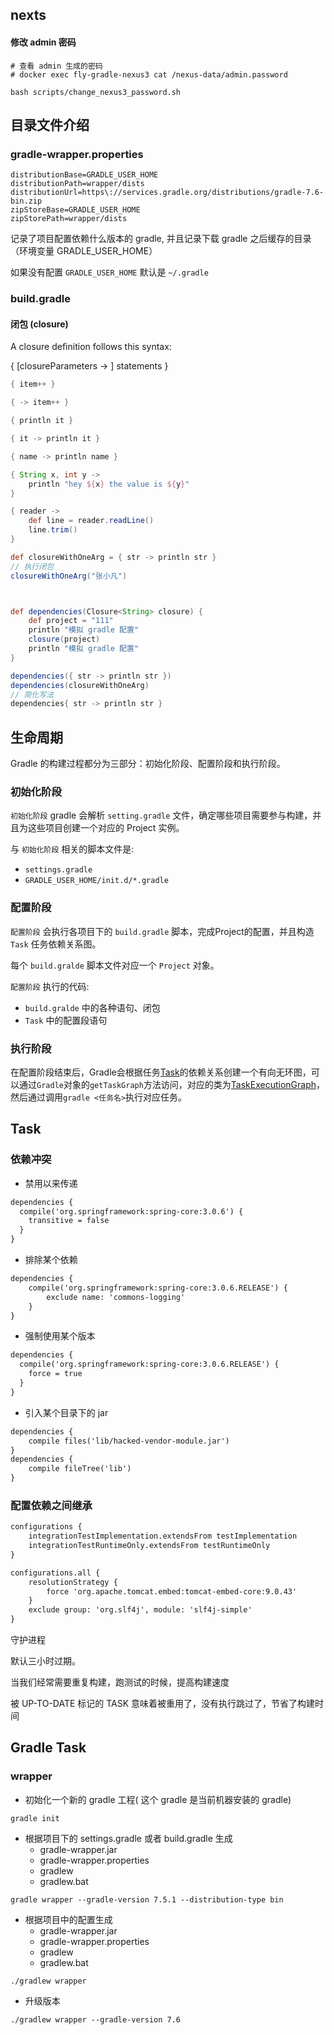 ## nexts

#### 修改 admin 密码

```shell
# 查看 admin 生成的密码
# docker exec fly-gradle-nexus3 cat /nexus-data/admin.password

bash scripts/change_nexus3_password.sh
```



## 目录文件介绍

### gradle-wrapper.properties

```shell
distributionBase=GRADLE_USER_HOME
distributionPath=wrapper/dists
distributionUrl=https\://services.gradle.org/distributions/gradle-7.6-bin.zip
zipStoreBase=GRADLE_USER_HOME
zipStorePath=wrapper/dists
```

记录了项目配置依赖什么版本的 gradle, 并且记录下载 gradle 之后缓存的目录 （环境变量 GRADLE_USER_HOME）

如果没有配置 `GRADLE_USER_HOME` 默认是 `~/.gradle`



### build.gradle

#### 闭包 (closure)

A closure definition follows this syntax:

{ [closureParameters -> ] statements }

```groovy
{ item++ }                                          

{ -> item++ }                                       

{ println it }                                      

{ it -> println it }                                

{ name -> println name }                            

{ String x, int y ->                                
    println "hey ${x} the value is ${y}"
}

{ reader ->                                         
    def line = reader.readLine()
    line.trim()
}

def closureWithOneArg = { str -> println str }
// 执行闭包
closureWithOneArg("张小凡")



def dependencies(Closure<String> closure) {
    def project = "111"
    println "模拟 gradle 配置"
    closure(project)
    println "模拟 gradle 配置"
}

dependencies({ str -> println str })
dependencies(closureWithOneArg)
// 简化写法
dependencies{ str -> println str }
```



## 生命周期

Gradle 的构建过程都分为三部分：初始化阶段、配置阶段和执行阶段。

### 初始化阶段

`初始化阶段` gradle 会解析 `setting.gradle` 文件，确定哪些项目需要参与构建，并且为这些项目创建一个对应的 Project 实例。

与 `初始化阶段` 相关的脚本文件是:

-  `settings.gradle` 
- `GRADLE_USER_HOME/init.d/*.gradle`



### 配置阶段

`配置阶段` 会执行各项目下的 `build.gradle` 脚本，完成Project的配置，并且构造 `Task` 任务依赖关系图。

每个 `build.gralde` 脚本文件对应一个 `Project` 对象。

 `配置阶段` 执行的代码:

- `build.gralde` 中的各种语句、闭包
- `Task` 中的配置段语句



### 执行阶段

在配置阶段结束后，Gradle会根据任务[Task](https://link.juejin.cn/?target=https%3A%2F%2Fdocs.gradle.org%2Fcurrent%2Fjavadoc%2Forg%2Fgradle%2Fapi%2FTask.html)的依赖关系创建一个有向无环图，可以通过`Gradle`对象的`getTaskGraph`方法访问，对应的类为[TaskExecutionGraph](https://link.juejin.cn/?target=https%3A%2F%2Fdocs.gradle.org%2Fcurrent%2Fjavadoc%2Forg%2Fgradle%2Fapi%2Fexecution%2FTaskExecutionGraph.html)，然后通过调用`gradle <任务名>`执行对应任务。



## Task









### 依赖冲突

- 禁用以来传递

```txt
dependencies { 
  compile('org.springframework:spring-core:3.0.6') {
  	transitive = false 
  } 
}
```

- 排除某个依赖

```txt
dependencies { 
	compile('org.springframework:spring-core:3.0.6.RELEASE') {
		exclude name: 'commons-logging' 
	}
}
```

- 强制使用某个版本

```txt
dependencies { 
  compile('org.springframework:spring-core:3.0.6.RELEASE') {
  	force = true 
  } 
}
```

- 引入某个目录下的 jar

```txt
dependencies {
	compile files('lib/hacked-vendor-module.jar')
}
dependencies {
	compile fileTree('lib')
}
```



### 配置依赖之间继承

```txt
configurations {
    integrationTestImplementation.extendsFrom testImplementation
    integrationTestRuntimeOnly.extendsFrom testRuntimeOnly
}

configurations.all {
    resolutionStrategy {
        force 'org.apache.tomcat.embed:tomcat-embed-core:9.0.43'
    }
    exclude group: 'org.slf4j', module: 'slf4j-simple'
}
```

守护进程

默认三小时过期。

当我们经常需要重复构建，跑测试的时候，提高构建速度

被 UP-TO-DATE 标记的 TASK 意味着被重用了，没有执行跳过了，节省了构建时间

## Gradle Task

### wrapper

- 初始化一个新的 gradle 工程( 这个 gradle 是当前机器安装的 gradle)

```shell
gradle init
```

- 根据项目下的 settings.gradle 或者 build.gradle 生成
  - gradle-wrapper.jar
  - gradle-wrapper.properties
  - gradlew
  - gradlew.bat

```shell
gradle wrapper --gradle-version 7.5.1 --distribution-type bin
```

- 根据项目中的配置生成
  - gradle-wrapper.jar
  - gradle-wrapper.properties
  - gradlew
  - gradlew.bat

```shell
./gradlew wrapper
```

- 升级版本

```shell
./gradlew wrapper --gradle-version 7.6
```

